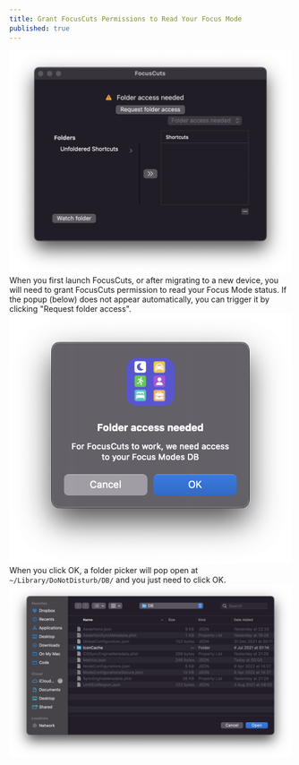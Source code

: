 ```yaml
---
title: Grant FocusCuts Permissions to Read Your Focus Mode
published: true
---
```

![](/assets/folder-access-needed.png)
When you first launch FocusCuts, or after migrating to a new device, you will need to grant FocusCuts permission to 
read your Focus Mode status. If the popup (below) does not appear automatically, you can trigger it by clicking 
"Request folder access".
![](/assets/folder-permission-popup.png)
When you click OK, a folder picker will pop open at `~/Library/DoNotDisturb/DB/` and you just need to click OK.
![](/assets/folder-picker.png)
